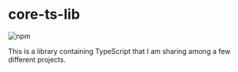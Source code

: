 # core-ts-lib

![npm](https://img.shields.io/npm/v/%40aneuhold%2Fcore-ts-lib)

This is a library containing TypeScript that I am sharing among a few different projects.

